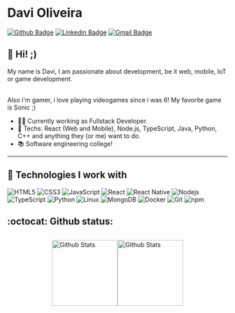 # Davi Oliveira

[![Github Badge](https://img.shields.io/badge/-Github-000?style=flat-square&logo=Github&logoColor=white&link=https://github.com/davioliveira-dev)](https://github.com/davioliveira-dev)
[![Linkedin Badge](https://img.shields.io/badge/-LinkedIn-blue?style=flat-square&logo=Linkedin&logoColor=white&link=https://www.linkedin.com/in/davioliveira-dev/)](https://www.linkedin.com/in/davioliveira-dev/)
[![Gmail Badge](https://img.shields.io/badge/-Gmail-c14438?style=flat-square&logo=Gmail&logoColor=white&link=mailto:davioliveira-dev@outlook.com)](mailto:davioliveira-dev@outlook.com)

## :vulcan_salute: Hi! ;)

My name is Davi, I am passionate about development, be it web, mobile, IoT or game development.

<br> Also i'm gamer, i love playing videogames since i was 6! My favorite game is Sonic ;)

- :office_worker: Currently working as Fullstack Developer.
- :blue_heart: Techs: React (Web and Mobile), Node.js, TypeScript, Java, Python, C++ and anything they (or me) want to do.
- :books: Software engineering college!

---

## :hammer: Technologies I work with

![HTML5](https://img.shields.io/badge/-HTML5-E34F26?style=for-the-badge&logo=html5&logoColor=white)
![CSS3](https://img.shields.io/badge/-CSS3-549FDE?style=for-the-badge&logo=css3&logoColor=white)
![JavaScript](https://img.shields.io/badge/-JavaScript-F7B93E?style=for-the-badge&logo=javascript&logoColor=fff)
![React](https://img.shields.io/badge/-React.js-45b8d8?style=for-the-badge&logo=react&logoColor=white)
![React Native](https://img.shields.io/badge/-React%20Native-45b8d8?style=for-the-badge&logo=react&logoColor=white)
![Nodejs](https://img.shields.io/badge/-Node.js-43853d?style=for-the-badge&logo=nodemon&logoColor=white)
![TypeScript](https://img.shields.io/badge/-TypeScript-0077C6?style=for-the-badge&logo=typescript&logoColor=fff)
![Python](https://img.shields.io/badge/-Python-4B8BBE?style=for-the-badge&logo=python&logoColor=white)
![Linux](https://img.shields.io/badge/-Linux-16C60C?style=for-the-badge&logo=linux&logoColor=white)
![MongoDB](https://img.shields.io/badge/-MongoDB-13aa52?style=for-the-badge&logo=mongodb&logoColor=white)
![Docker](https://img.shields.io/badge/-Docker-46a2f1?style=for-the-badge&logo=docker&logoColor=white)
![Git](https://img.shields.io/badge/-Git-F05032?style=for-the-badge&logo=git&logoColor=white)
![npm](https://img.shields.io/badge/-NPM-CB3837?style=for-the-badge&logo=npm&logoColor=white)

## :octocat: Github status:

<div style="display: flex; flex-wrap: wrap; justify-content: center; margin: 30px 0;">  
  <img height="150px" src="https://github-readme-stats.vercel.app/api/top-langs/?username=davioliveira-dev&layout=compact&count_private=true&theme=tokyonight" alt="Github Stats" />
  <img height="150px" src="https://github-readme-stats.vercel.app/api?show_icons=true&include_all_commits=true&username=davioliveira-dev&count_private=true&theme=tokyonight" alt="Github Stats" />
  <br />
</div>
